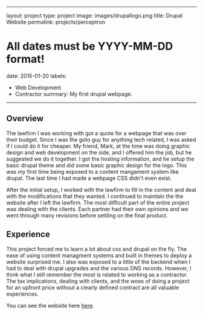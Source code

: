 
---
layout: project
type: project
image: images/drupallogo.png
title: Drupal Website
permalink: projects/perceptron
# All dates must be YYYY-MM-DD format!
date: 2015-01-20
labels:
  - Web Development
  - Contractor
summary: My first drupal webpage.
---

## Overview

The lawfirm I was working with got a quote for a webpage that was over their budget. Since I was the goto guy for anything tech related, I was asked if I could do it for cheaper.  My friend, Mark, at the time was doing graphic design and web development on the side, and I offered him the job, but he suggested we do it together.  I got the hosting information, and he setup the basic drupal theme and did some basic graphic design for the logo.  This was my first time being exposed to a content mangament system like drupal. The last time I had made a webpage CSS didn't even exist. 

After the initial setup, I worked with the lawfirm to fill in the content and deal with the modifications that they wanted. I continued to maintain the the website after I left the lawfirm.  The most difficult part of the entire project was dealing with the clients. Each partner had their own opinions and we went through many revisions before settling on the final product.

## Experience

This project forced me to learn a lot about css and drupal on the fly.  The ease of using content managment systems and built in themes to  deploy a website surprised me.  I also was exposed to a little of the backend when I had to deal with drupal upgrades and the various DNS records. However, I think what I still remember the most is related to working as a contractor.  The tax implications, dealing with clients, and the woes of doing a project for an upfront price without a clearly defined contract are all valuable experiences.


You can see the website here <a href="https://tqlawyers.com">here</a>.



